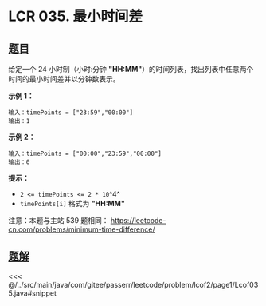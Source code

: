 # LCR 035. 最小时间差

## [题目](https://leetcode.cn/problems/569nqc/)
给定一个 24 小时制（小时:分钟 **"HH:MM"**）的时间列表，找出列表中任意两个时间的最小时间差并以分钟数表示。

**示例 1：**

```
输入：timePoints = ["23:59","00:00"]
输出：1
```

**示例 2：**

```
输入：timePoints = ["00:00","23:59","00:00"]
输出：0
```

**提示：**

* `2 <= timePoints <= 2 * 10`^4^
* `timePoints[i]` 格式为 **"HH:MM"**

注意：本题与主站 539 题相同： <https://leetcode-cn.com/problems/minimum-time-difference/>


## [题解](https://github.com/PasseRR/JavaLeetCode/blob/master/src/main/java/com/gitee/passerr/leetcode/problem/lcof2/page1/Lcof035.java)

<<< @/../src/main/java/com/gitee/passerr/leetcode/problem/lcof2/page1/Lcof035.java#snippet
